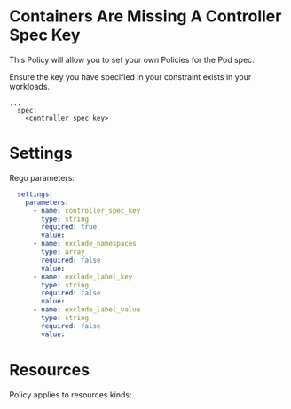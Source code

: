 # Containers Are Missing A Controller Spec Key

This Policy will allow you to set your own Policies for the Pod spec. 


Ensure the key you have specified in your constraint exists in your workloads. 
```
...
  spec:
    <controller_spec_key>
```


# Settings

Rego parameters:
```yaml
  settings:
    parameters:
      - name: controller_spec_key
        type: string
        required: true
        value:
      - name: exclude_namespaces
        type: array
        required: false
        value:
      - name: exclude_label_key
        type: string
        required: false
        value:
      - name: exclude_label_value
        type: string
        required: false
        value:
```

# Resources
Policy applies to resources kinds:

